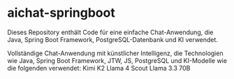 ﻿# aichat-springboot
Dieses Repository enthält Code für eine einfache Chat-Anwendung, die Java, Spring Boot Framework, PostgreSQL-Datenbank und KI verwendet.

Vollständige Chat-Anwendung mit künstlicher Intelligenz, die Technologien wie Java, Spring Boot Framework, JTW, JS, PostgreSQL und KI-Modelle wie die folgenden verwendet:
Kimi K2
Llama 4 Scout
Llama 3.3 70B

